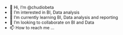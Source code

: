 - 👋 Hi, I’m @chudiobeta
- 👀 I’m interested in BI, Data analysis
- 🌱 I’m currently learning BI, Data analysis and reporting
- 💞️ I’m looking to collaborate on BI and Data
- 📫 How to reach me ...

<!---
chudiobeta/chudiobeta is a ✨ special ✨ repository because its `README.md` (this file) appears on your GitHub profile.
You can click the Preview link to take a look at your changes.
--->
